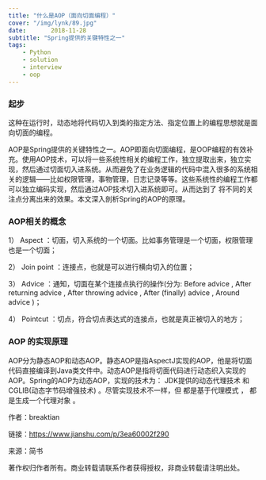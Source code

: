 ```yaml
---
title: "什么是AOP（面向切面编程）"
cover: "/img/lynk/89.jpg"
date:       2018-11-28
subtitle: "Spring提供的关键特性之一"
tags:
	- Python
	- solution
	- interview
	- oop
---
```


### 起步
这种在运行时，动态地将代码切入到类的指定方法、指定位置上的编程思想就是面向切面的编程。


AOP是Spring提供的关键特性之一。AOP即面向切面编程，是OOP编程的有效补充。使用AOP技术，可以将一些系统性相关的编程工作，独立提取出来，独立实现，然后通过切面切入进系统。从而避免了在业务逻辑的代码中混入很多的系统相关的逻辑——比如权限管理，事物管理，日志记录等等。这些系统性的编程工作都可以独立编码实现，然后通过AOP技术切入进系统即可。从而达到了 将不同的关注点分离出来的效果。本文深入剖析Spring的AOP的原理。

### AOP相关的概念
1） Aspect ：切面，切入系统的一个切面。比如事务管理是一个切面，权限管理也是一个切面；

2） Join point ：连接点，也就是可以进行横向切入的位置；

3） Advice ：通知，切面在某个连接点执行的操作(分为: Before advice , After returning advice , After throwing advice , After (finally) advice , Around advice )；

4） Pointcut ：切点，符合切点表达式的连接点，也就是真正被切入的地方；

### AOP 的实现原理
AOP分为静态AOP和动态AOP。静态AOP是指AspectJ实现的AOP，他是将切面代码直接编译到Java类文件中。动态AOP是指将切面代码进行动态织入实现的AOP。Spring的AOP为动态AOP，实现的技术为： JDK提供的动态代理技术 和 CGLIB(动态字节码增强技术) 。尽管实现技术不一样，但 都是基于代理模式 ， 都是生成一个代理对象 。

作者：breaktian

链接：https://www.jianshu.com/p/3ea60002f290

来源：简书

著作权归作者所有。商业转载请联系作者获得授权，非商业转载请注明出处。